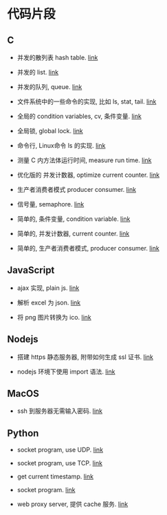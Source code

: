 # 代码片段

## C

- 并发的散列表 hash table. [link](./c/current_hash_table)

- 并发的 list. [link](./c/current_hash_table_list)

- 并发的队列, queue. [link](./c/current_queue)

- 文件系统中的一些命令的实现, 比如 ls, stat, tail. [link](./c/file)

- 全局的 condition variables, cv, 条件变量. [link](./c/global_condition_variables)

- 全局锁, global lock. [link](./c/global_lock)

- 命令行, Linux命令 ls 的实现. [link](./c/ls)

- 测量 C 内方法体运行时间, measure run time. [link](./c/measure_time)

- 优化版的 并发计数器, optimize current counter. [link](./c/optimize_current_counter)

- 生产者消费者模式 producer consumer. [link](./c/producer_consumer)

- 信号量, semaphore. [link](./c/semaphore)

- 简单的, 条件变量, condition variable. [link](./c/simple_condition_variable)

- 简单的, 并发计数器, current counter. [link](./c/simple_current_counter)

- 简单的, 生产者消费者模式, producer consumer. [link](./c/simple_producer_connsumer)

## JavaScript

- ajax 实现, plain js. [link](./js/ajax_plain_js)

- 解析 excel 为 json. [link](./js/excel_to_json)

- 将 png 图片转换为 ico. [link](./js/png_to_ico)

## Nodejs

- 搭建 https 静态服务器, 附带如何生成 ssl 证书. [link](./nodejs/https_static_server)

- nodejs 环境下使用 import 语法. [link](./nodejs/enable_import)

## MacOS

- ssh 到服务器无需输入密码. [link](./macos/ssh_without_password)

## Python

- socket program, use UDP. [link](./python/udp_socket)

- socket program, use TCP. [link](./python/tcp_socket)

- get current timestamp. [link](./python/get_current_timestamp)

- socket program. [link](./python/socket_program)

- web proxy server, 提供 cache 服务. [link](./python/web_proxy_server)
